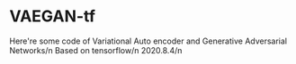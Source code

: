 # VAEGAN-tf
Here're some code of Variational Auto encoder and  Generative Adversarial Networks/n
Based on tensorflow/n
2020.8.4/n
